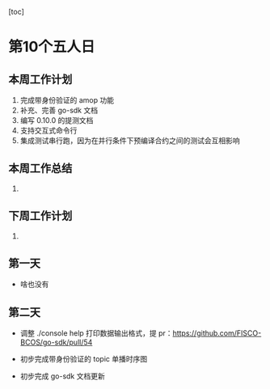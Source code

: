[toc]

# 第10个五人日

## 本周工作计划

1. 完成带身份验证的 amop 功能
2. 补充、完善 go-sdk 文档
3. 编写 0.10.0 的提测文档
4. 支持交互式命令行
5. 集成测试串行跑，因为在并行条件下预编译合约之间的测试会互相影响

## 本周工作总结

1. 

## 下周工作计划

1. 

## 第一天

- 啥也没有

## 第二天

- 调整 ./console help 打印数据输出格式，提 pr：https://github.com/FISCO-BCOS/go-sdk/pull/54

- 初步完成带身份验证的 topic 单播时序图
- 初步完成 go-sdk 文档更新